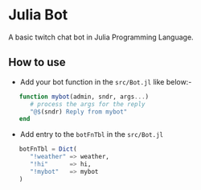 # Julia Bot
A basic twitch chat bot in Julia Programming Language.  

## How to use
* Add your bot function in the `src/Bot.jl` like below:-  
``` julia
   function mybot(admin, sndr, args...)
      # process the args for the reply
      "@$(sndr) Reply from mybot"
   end
```
* Add entry to the `botFnTbl` in the `src/Bot.jl`
``` julia
   botFnTbl = Dict(
      "!weather" => weather,
      "!hi"      => hi,
      "!mybot"   => mybot
   )
```
